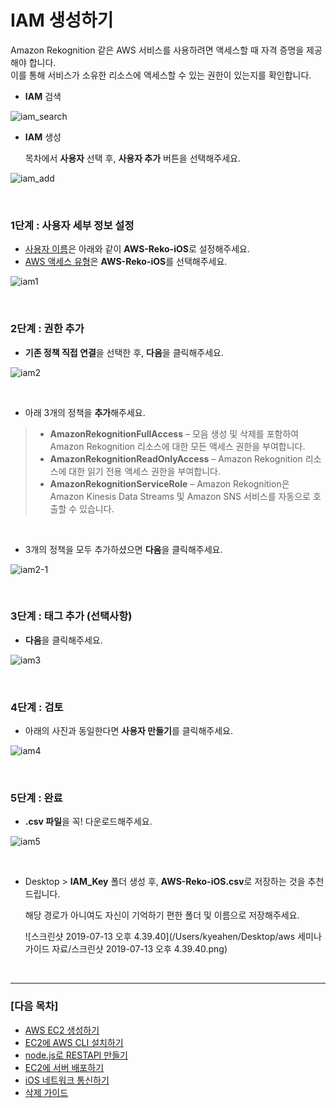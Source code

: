 # IAM 생성하기

Amazon Rekognition 같은 AWS 서비스를 사용하려면 액세스할 때 자격 증명을 제공해야 합니다. <br/>
이를 통해 서비스가 소유한 리소스에 액세스할 수 있는 권한이 있는지를 확인합니다.



* **IAM** 검색

![iam_search](https://github.com/kyeahen/ExpressionRekognitionMusicService/blob/master/Guide/images/iam_search.png)



* **IAM** 생성

  목차에서 **사용자** 선택 후, **사용자 추가** 버튼을 선택해주세요.

![iam_add](https://github.com/kyeahen/ExpressionRekognitionMusicService/blob/master/Guide/images/iam_add.png)

<br/>

### 1단계 : 사용자 세부 정보 설정

- <u>사용자 이름</u>은 아래와 같이 **AWS-Reko-iOS**로 설정해주세요.
- <u>AWS 액세스 유형</u>은 **AWS-Reko-iOS**를 선택해주세요.

![iam1](https://github.com/kyeahen/ExpressionRekognitionMusicService/blob/master/Guide/images/iam1.png)

<br/>

### 2단계 : 권한 추가

- **기존 정책 직접 연결**을 선택한 후, **다음**을 클릭해주세요.

![iam2](https://github.com/kyeahen/ExpressionRekognitionMusicService/blob/master/Guide/images/iam2.png)

<br/>

* 아래 3개의 정책을 **추가**해주세요.

> - **AmazonRekognitionFullAccess** – 모음 생성 및 삭제를 포함하여 Amazon Rekognition 리소스에 대한 모든 액세스 권한을 부여합니다.
> - **AmazonRekognitionReadOnlyAccess** – Amazon Rekognition 리소스에 대한 읽기 전용 액세스 권한을 부여합니다.
> - **AmazonRekognitionServiceRole** – Amazon Rekognition은 Amazon Kinesis Data Streams 및 Amazon SNS 서비스를 자동으로 호출할 수 있습니다.

<br/>

* 3개의 정책을 모두 추가하셨으면 **다음**을 클릭해주세요.

![iam2-1](https://github.com/kyeahen/ExpressionRekognitionMusicService/blob/master/Guide/images/iam2-1.png)

<br/>

### 3단계 : 태그 추가 (선택사항)

* **다음**을 클릭해주세요.

![iam3](https://github.com/kyeahen/ExpressionRekognitionMusicService/blob/master/Guide/images/iam3.png)

<br/>

### 4단계 : 검토

* 아래의 사진과 동일한다면 **사용자 만들기**를 클릭해주세요.

![iam4](https://github.com/kyeahen/ExpressionRekognitionMusicService/blob/master/Guide/images/iam4.png)

<br/>

### 5단계 : 완료

* **.csv 파일**을 꼭! 다운로드해주세요.

![iam5](https://github.com/kyeahen/ExpressionRekognitionMusicService/blob/master/Guide/images/iam5.png)

<br/>

* Desktop > **IAM_Key** 폴더 생성 후, **AWS-Reko-iOS.csv**로 저장하는 것을 추천드립니다.

  해당 경로가 아니여도 자신이 기억하기 편한 폴더 및 이름으로 저장해주세요.

  ![스크린샷 2019-07-13 오후 4.39.40](/Users/kyeahen/Desktop/aws 세미나 가이드 자료/스크린샷 2019-07-13 오후 4.39.40.png)



<br/>

------

### [다음 목차]

- [AWS EC2 생성하기](https://github.com/kyeahen/ExpressionRekognitionMusicService/blob/master/Guide/AWS%20EC2%20%EC%83%9D%EC%84%B1%ED%95%98%EA%B8%B0.md)
- [EC2에 AWS CLI 설치하기](https://github.com/kyeahen/ExpressionRekognitionMusicService/blob/master/Guide/EC2%EC%97%90%20AWS%20CLI%20%EC%84%A4%EC%B9%98%ED%95%98%EA%B8%B0.md)
- [node.js로 RESTAPI 만들기](https://github.com/kyeahen/ExpressionRekognitionMusicService/blob/master/Guide/node.js%EB%A1%9C%20API%20%EB%A7%8C%EB%91%98%EA%B8%B0.md)
- [EC2에 서버 배포하기](https://github.com/kyeahen/ExpressionRekognitionMusicService/blob/master/Guide/EC2%EC%97%90%20%EC%84%9C%EB%B2%84%20%EB%B0%B0%ED%8F%AC%ED%95%98%EA%B8%B0.md)
- [iOS 네트워크 통신하기](https://github.com/kyeahen/ExpressionRekognitionMusicService/blob/master/Guide/iOS%20%EB%84%A4%ED%8A%B8%EC%9B%8C%ED%82%B9%20%ED%86%B5%EC%8B%A0%ED%95%98%EA%B8%B0.md)
- [삭제 가이드]()





